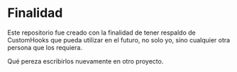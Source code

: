 # Finalidad

Este repositorio fue creado con la finalidad de tener respaldo de CustomHooks que pueda utilizar en el futuro, no solo yo, sino cualquier otra persona que los requiera.

Qué pereza escribirlos nuevamente en otro proyecto.